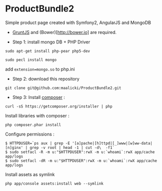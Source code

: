 # ProductBundle2
Simple product page created with Symfony2, AngularJS and MongoDB

- [GruntJS](http://gruntjs.com) and (Bower)[http://bower.io] are required.

* Step 1: install mongo DB + PHP Driver
```shell
sudo apt-get install php-pear php5-dev
```
```shell
sudo pecl install mongo
```
   add `extension=mongo.so` to php.ini
   
* Step 2: download this repository
```shell
git clone git@github.com:maalicki/ProductBundle2.git
```
* Step 3: 
Install [composer](https://getcomposer.org) :

```shell
curl -sS https://getcomposer.org/installer | php
```

Install libraries with composer :

```shell
php composer.phar install
```

Configure permissions :

```shell
$ HTTPDUSER=`ps aux | grep -E '[a]pache|[h]ttpd|[_]www|[w]ww-data|[n]ginx' | grep -v root | head -1 | cut -d\  -f1`
$ sudo setfacl -R -m u:"$HTTPDUSER":rwX -m u:`whoami`:rwX app/cache app/logs
$ sudo setfacl -dR -m u:"$HTTPDUSER":rwX -m u:`whoami`:rwX app/cache app/logs
```

Install assets as symlink

```shell
php app/console assets:install web --symlink
```
